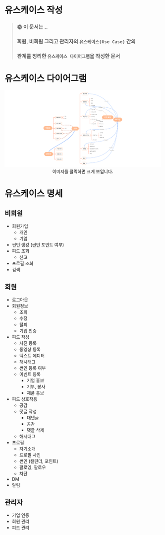 # 유스케이스 작성

> ### 🌞 이 문서는 ..
>
> ### 회원, 비회원 그리고 관리자의 `유스케이스(Use Case)` 간의
>
> ### 관계를 정리한 `유스케이스 다이어그램`을 작성한 문서

# 유스케이스 다이어그램

<div align="center">
<img src="썬인.png">
<span>이미지를 클릭하면 크게 보입니다.</span>
</div>

# 유스케이스 명세

## 비회원

- 회원가입
  - 개인
  - 기업
- 썬인 랭킹 (썬인 포인트 여부)
- 피드 조회
  - 신고
- 프로필 조회
- 검색

## 회원

- 로그아웃
- 회원정보
  - 조회
  - 수정
  - 탈퇴
  - 기업 인증
- 피드 작성
  - 사진 등록
  - 동영상 등록
  - 텍스트 에디터
  - 해시태그
  - 썬인 등록 여부
  - 이벤트 등록
    - 기업 홍보
    - 기부, 봉사
    - 제품 홍보
- 피드 상호작용
  - 공감
  - 댓글 작성
    - 대댓글
    - 공감
    - 댓글 삭제
  - 해시태그
- 프로필
  - 자기소개
  - 프로필 사진
  - 썬인 (캘린더, 포인트)
  - 팔로잉, 팔로우
  - 차단
- DM
- 알림

## 관리자

- 기업 인증
- 회원 관리
- 피드 관리
